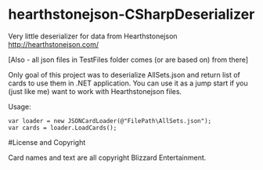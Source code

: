 # hearthstonejson-CSharpDeserializer
Very little deserializer for data from Hearthstonejson http://hearthstonejson.com/

[Also - all json files in TestFiles folder comes (or are based on) from there]

Only goal of this project was to deserialize AllSets.json and return list of cards to use them in .NET application.
You can use it as a jump start if you (just like me) want to work with Hearthstonejson files.

Usage:
```
var loader = new JSONCardLoader(@"FilePath\AllSets.json");
var cards = loader.LoadCards();
```


#License and Copyright

Card names and text are all copyright Blizzard Entertainment.
